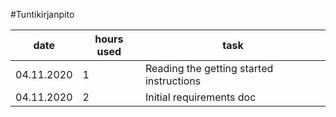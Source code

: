 #Tuntikirjanpito



|    date   | hours used | task                                     | 
|-----------|------------|------------------------------------------|
|04.11.2020 |     1      | Reading the getting started instructions |
|04.11.2020           | 2           | Initial requirements doc                             |



